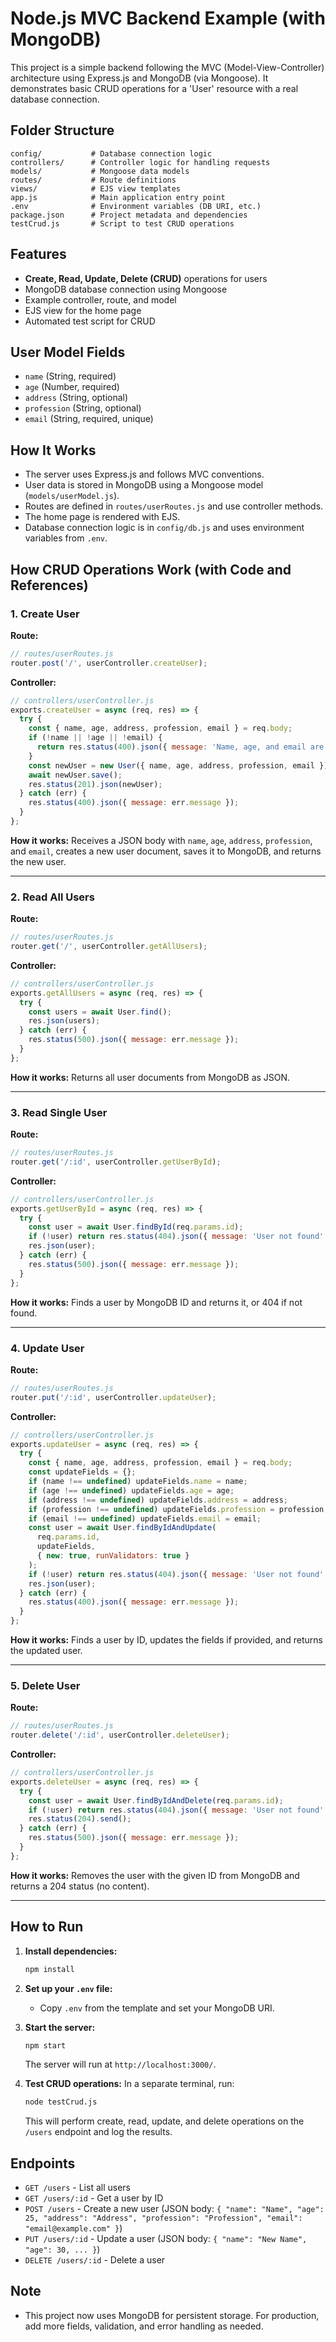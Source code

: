 # Node.js MVC Backend Example (with MongoDB)

This project is a simple backend following the MVC (Model-View-Controller) architecture using Express.js and MongoDB (via Mongoose). It demonstrates basic CRUD operations for a 'User' resource with a real database connection.

## Folder Structure

```
config/           # Database connection logic
controllers/      # Controller logic for handling requests
models/           # Mongoose data models
routes/           # Route definitions
views/            # EJS view templates
app.js            # Main application entry point
.env              # Environment variables (DB URI, etc.)
package.json      # Project metadata and dependencies
testCrud.js       # Script to test CRUD operations
```

## Features
- **Create, Read, Update, Delete (CRUD)** operations for users
- MongoDB database connection using Mongoose
- Example controller, route, and model
- EJS view for the home page
- Automated test script for CRUD

## User Model Fields
- `name` (String, required)
- `age` (Number, required)
- `address` (String, optional)
- `profession` (String, optional)
- `email` (String, required, unique)

## How It Works
- The server uses Express.js and follows MVC conventions.
- User data is stored in MongoDB using a Mongoose model (`models/userModel.js`).
- Routes are defined in `routes/userRoutes.js` and use controller methods.
- The home page is rendered with EJS.
- Database connection logic is in `config/db.js` and uses environment variables from `.env`.

## How CRUD Operations Work (with Code and References)

### 1. **Create User**
**Route:**
```js
// routes/userRoutes.js
router.post('/', userController.createUser);
```
**Controller:**
```js
// controllers/userController.js
exports.createUser = async (req, res) => {
  try {
    const { name, age, address, profession, email } = req.body;
    if (!name || !age || !email) {
      return res.status(400).json({ message: 'Name, age, and email are required.' });
    }
    const newUser = new User({ name, age, address, profession, email });
    await newUser.save();
    res.status(201).json(newUser);
  } catch (err) {
    res.status(400).json({ message: err.message });
  }
};
```
**How it works:** Receives a JSON body with `name`, `age`, `address`, `profession`, and `email`, creates a new user document, saves it to MongoDB, and returns the new user.

---

### 2. **Read All Users**
**Route:**
```js
// routes/userRoutes.js
router.get('/', userController.getAllUsers);
```
**Controller:**
```js
// controllers/userController.js
exports.getAllUsers = async (req, res) => {
  try {
    const users = await User.find();
    res.json(users);
  } catch (err) {
    res.status(500).json({ message: err.message });
  }
};
```
**How it works:** Returns all user documents from MongoDB as JSON.

---

### 3. **Read Single User**
**Route:**
```js
// routes/userRoutes.js
router.get('/:id', userController.getUserById);
```
**Controller:**
```js
// controllers/userController.js
exports.getUserById = async (req, res) => {
  try {
    const user = await User.findById(req.params.id);
    if (!user) return res.status(404).json({ message: 'User not found' });
    res.json(user);
  } catch (err) {
    res.status(500).json({ message: err.message });
  }
};
```
**How it works:** Finds a user by MongoDB ID and returns it, or 404 if not found.

---

### 4. **Update User**
**Route:**
```js
// routes/userRoutes.js
router.put('/:id', userController.updateUser);
```
**Controller:**
```js
// controllers/userController.js
exports.updateUser = async (req, res) => {
  try {
    const { name, age, address, profession, email } = req.body;
    const updateFields = {};
    if (name !== undefined) updateFields.name = name;
    if (age !== undefined) updateFields.age = age;
    if (address !== undefined) updateFields.address = address;
    if (profession !== undefined) updateFields.profession = profession;
    if (email !== undefined) updateFields.email = email;
    const user = await User.findByIdAndUpdate(
      req.params.id,
      updateFields,
      { new: true, runValidators: true }
    );
    if (!user) return res.status(404).json({ message: 'User not found' });
    res.json(user);
  } catch (err) {
    res.status(400).json({ message: err.message });
  }
};
```
**How it works:** Finds a user by ID, updates the fields if provided, and returns the updated user.

---

### 5. **Delete User**
**Route:**
```js
// routes/userRoutes.js
router.delete('/:id', userController.deleteUser);
```
**Controller:**
```js
// controllers/userController.js
exports.deleteUser = async (req, res) => {
  try {
    const user = await User.findByIdAndDelete(req.params.id);
    if (!user) return res.status(404).json({ message: 'User not found' });
    res.status(204).send();
  } catch (err) {
    res.status(500).json({ message: err.message });
  }
};
```
**How it works:** Removes the user with the given ID from MongoDB and returns a 204 status (no content).

---

## How to Run

1. **Install dependencies:**
   ```bash
   npm install
   ```
2. **Set up your `.env` file:**
   - Copy `.env` from the template and set your MongoDB URI.
3. **Start the server:**
   ```bash
   npm start
   ```
   The server will run at `http://localhost:3000/`.

4. **Test CRUD operations:**
   In a separate terminal, run:
   ```bash
   node testCrud.js
   ```
   This will perform create, read, update, and delete operations on the `/users` endpoint and log the results.

## Endpoints
- `GET /users` - List all users
- `GET /users/:id` - Get a user by ID
- `POST /users` - Create a new user (JSON body: `{ "name": "Name", "age": 25, "address": "Address", "profession": "Profession", "email": "email@example.com" }`)
- `PUT /users/:id` - Update a user (JSON body: `{ "name": "New Name", "age": 30, ... }`)
- `DELETE /users/:id` - Delete a user

## Note
- This project now uses MongoDB for persistent storage. For production, add more fields, validation, and error handling as needed. 